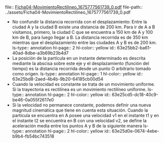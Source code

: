 file:: [Ficha04-MovimientoRectilineo_1675777561739_0.pdf](../assets/Ficha04-MovimientoRectilineo_1675777561739_0.pdf)
file-path:: ../assets/Ficha04-MovimientoRectilineo_1675777561739_0.pdf

- No confundir la distancia recorrida con el desplazamiento: Entre la ciudad A y la ciudad B existe una distancia de 200 km. Para ir de A a B visitamos, primero, la ciudad C que se encuentra a 150 km de A y 100 km de B, para luego llegar a B. La distancia recorrida es de 350 km mientras que el desplazamiento entre las ciudades A y B es de 200 km.
  ls-type:: annotation
  hl-page:: 2
  hl-color:: yellow
  id:: 63e25bb2-ba61-40ad-8dbe-a3b69b23b4d7
- La posición de la partícula en un instante determinado es descrita mediante la abscisa sobre este eje y el desplazamiento (función del tiempo) es la distancia recorrida desde un punto O arbitrario tomado como origen.
  ls-type:: annotation
  hl-page:: 1
  hl-color:: yellow
  id:: 63e25bd8-2aed-4b4b-9b20-64185cb00d54
- Cuando la velocidad es constante se trata de un movimiento uniforme. Si la trayectoria es rectilínea es un movimiento rectilíneo uniforme.
  ls-type:: annotation
  hl-page:: 2
  hl-color:: yellow
  id:: 63e25cd5-dc18-40c9-be46-0a055f2617e0
- Si la velocidad no permanece constante, podemos definir una nueva magnitud cinemática que tiene en cuenta esta situación. Cuando la partícula se encuentra en A posee una velocidad v1 en el instante t1 y en el instante t2 se encuentra en B con una velocidad v2, se define la aceleración media entre los puntos A y B de la siguiente manera
  ls-type:: annotation
  hl-page:: 2
  hl-color:: yellow
  id:: 63e25d0e-0674-4ebe-b9b4-fb54bc743518